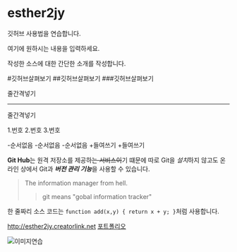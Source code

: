 # esther2jy

깃허브 사용법을 연습합니다.

여기에 원하시는 내용을 입력하세요.

작성한 소스에 대한 간단한 소개를 작성합니다.


#깃허브살펴보기
##깃허브살펴보기
###깃허브살펴보기

줄간격넣기
**********
줄간격넣기

1.번호
2.번호
3.번호

-순서없음
-순서없음
-순서없음
  +들여쓰기
  +들여쓰기

**Git Hub**는 원격 저장소를 제공하~~는 서비스이~~기 떄문에
따로 Git을 *설치*하지 않고도
온라인 상에서 Git과 ***버전 관리 기능***을 사용할 수 있습니다.

>The information manager from hell.
>>git means "gobal information tracker"

한 줄짜리 소스 코드는 `function add(x,y) { return x + y; }`처럼 사용합니다.

<http://esther2jy.creatorlink.net>
[포트폴리오](http://esther2jy.creatorlink.net "포트폴리오 사이트")

![이미지연습](http://kyrieko.dothome.co.kr/images/first.jpg)
